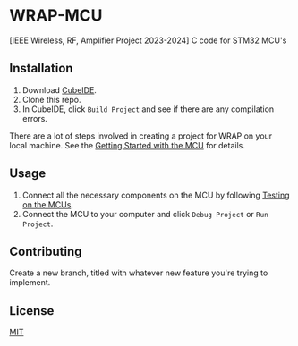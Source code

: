 # WRAP-MCU
[IEEE Wireless, RF, Amplifier Project 2023-2024] C code for STM32 MCU's

## Installation

1. Download [CubeIDE](https://www.st.com/en/development-tools/stm32cubeide.html#get-software).
2. Clone this repo.
3. In CubeIDE, click `Build Project` and see if there are any compilation errors.

There are a lot of steps involved in creating a project for WRAP on your local machine. See the [Getting Started with the MCU](https://www.notion.so/Getting-Started-with-the-MCU-36530f27fd0647b5b578a29198394768?pvs=4) for details.

## Usage
1. Connect all the necessary components on the MCU by following [Testing on the MCUs](https://www.notion.so/Testing-on-the-MCUs-8db58da060734451b70a299593dcbde9?pvs=4).
2. Connect the MCU to your computer and click `Debug Project` or `Run Project`.


## Contributing

Create a new branch, titled with whatever new feature you're trying to implement.

## License

[MIT](https://choosealicense.com/licenses/mit/)
